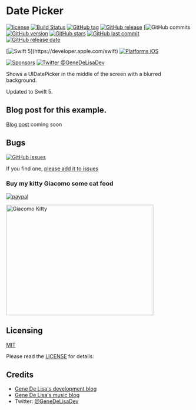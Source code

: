 # Date Picker


[![license](https://img.shields.io/github/license/mashape/apistatus.svg)](https://en.wikipedia.org/wiki/MIT_License)
[![Build Status](https://travis-ci.org/genedelisa/DatePicker.svg)](https://travis-ci.org/genedelisa/DatePicker)
[![GitHub tag](https://img.shields.io/github/tag/genedelisa/DatePicker.svg)](https://github.com/genedelisa/DatePicker/)
[![GitHub release](https://img.shields.io/github/release/genedelisa/DatePicker/2.0.0.svg)](https://github.com/genedelisa/DatePicker/)
[![GitHub commits](https://img.shields.io/github/commits-since/genedelisa/DatePicker/2.0.0.svg)
[![GitHub version](https://badge.fury.io/gh/genedelisa%2FDatePicker.svg)](https://badge.fury.io/gh/genedelisa%2FDatePicker)
[![GitHub stars](https://img.shields.io/github/stars/genedelisa/DatePicker.svg?style=social&label=Star&maxAge=2592000)](https://GitHub.com/genedelisa/DatePicker/stargazers/)
 [![GitHub last commit](https://img.shields.io/github/last-commit/genedelisa/DatePicker.svg)](https://github.com/genedelisa/DatePicker/)
 [![GitHub release date](https://img.shields.io/github/release-date/genedelisa/DatePicker.svg)](https://github.com/genedelisa/DatePicker/)

    
[![Swift 5](https://img.shields.io/badge/swift5-compatible-4BC51D.svg?style=flat")](https://developer.apple.com/swift)
[![Platforms iOS](https://img.shields.io/badge/Platforms-iOS-lightgray.svg?style=flat)](https://swift.org/)

[![Sponsors](https://img.shields.io/badge/Sponsors-Rockhopper%20Technologies-orange.svg?style=flat)](http://www.rockhoppertech.com/)
[![Twitter @GeneDeLisaDev](https://img.shields.io/twitter/follow/GeneDeLisaDev.svg?style=social)](https://twitter.com/GeneDeLisaDev)


Shows a UIDatePicker in the middle of the screen with a blurred background.

Updated to Swift 5.

## Blog post for this example.

[Blog post](http://www.rockhoppertech.com/blog/)
coming soon

## Bugs


[![GitHub issues](https://img.shields.io/github/issues/genedelisa/DatePicker.svg)](https://github.com/genedelisa/DatePicker/issues)

If you find one, [please add it to issues](https://github.com/genedelisa/DatePicker/issues)



### Buy my kitty Giacomo some cat food

[![paypal](https://www.paypalobjects.com/en_US/i/btn/btn_donate_SM.gif)](https://www.paypal.com/cgi-bin/webscr?cmd=_donations&business=F5KE9Z29MH8YQ&bnP-DonationsBF:btn_donate_SM.gif:NonHosted)

<img src="http://www.rockhoppertech.com/blog/wp-content/uploads/2016/07/momocoding-1024.png" alt="Giacomo Kitty" width="400" height="300">


## Licensing

[MIT](https://en.wikipedia.org/wiki/MIT_License)

Please read the [LICENSE](LICENSE) for details.

## Credits

*    [Gene De Lisa's development blog](http://rockhoppertech.com/blog/)
*    [Gene De Lisa's music blog](http://genedelisa.com/)
*   Twitter: [@GeneDeLisaDev](http://twitter.com/genedelisadev)
